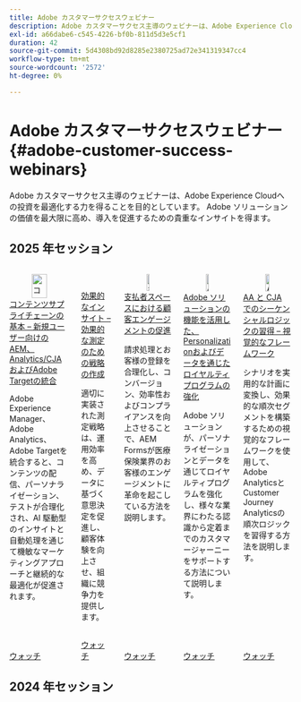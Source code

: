 ```yaml
---
title: Adobe カスタマーサクセスウェビナー
description: Adobe カスタマーサクセス主導のウェビナーは、Adobe Experience Cloudへの投資を最適化する力を得ることを目的としています。 Adobe ソリューションの価値を最大限に高め、導入を促進するための貴重なインサイトを得ます。
exl-id: a66dabe6-c545-4226-bf0b-811d5d3e5cf1
duration: 42
source-git-commit: 5d4308bd92d8285e2380725ad72e341319347cc4
workflow-type: tm+mt
source-wordcount: '2572'
ht-degree: 0%

---
```


# Adobe カスタマーサクセスウェビナー {#adobe-customer-success-webinars}

Adobe カスタマーサクセス主導のウェビナーは、Adobe Experience Cloudへの投資を最適化する力を得ることを目的としています。 Adobe ソリューションの価値を最大限に高め、導入を促進するための貴重なインサイトを得ます。



## 2025 年セッション

<!-- CARDS  

{cta = Watch}

* 2025/content-supply-chain-basics.md
* 2025/impactful-insights.md
* 2025/driving-customer-engagement.md
* 2025/enhance-loyalty-programs.md
* 2025/mastering-sequential-logic.md

-->
<!-- START CARDS HTML - DO NOT MODIFY BY HAND -->
<div class="columns">
    <div class="column is-half-tablet is-half-desktop is-one-third-widescreen" aria-label="Content Supply Chain Basics - Integrating AEM, Analytics/CJA, and Adobe Target for New Users">
        <div class="card" style="height: 100%; display: flex; flex-direction: column; height: 100%;">
            <div class="card-image">
                <figure class="image x-is-16by9">
                    <a href="2025/content-supply-chain-basics.md" title="コンテンツサプライチェーンの基本 – 新規ユーザー向けのAEM、Analytics/CJA およびAdobe Targetの統合" target="_blank" rel="referrer">
                        <img class="is-bordered-r-small" src="https://video.tv.adobe.com/v/3444459/?format=jpeg&nocache=1739917116953" alt="コンテンツサプライチェーンの基本 – 新規ユーザー向けのAEM、Analytics/CJA およびAdobe Targetの統合"
                             style="width: 100%; aspect-ratio: 16 / 9; object-fit: cover; overflow: hidden; display: block; margin: auto;">
                    </a>
                </figure>
            </div>
            <div class="card-content is-padded-small" style="display: flex; flex-direction: column; flex-grow: 1; justify-content: space-between;">
                <div class="top-card-content">
                    <p class="headline is-size-6 has-text-weight-bold">
                        <a href="2025/content-supply-chain-basics.md" target="_blank" rel="referrer" title="コンテンツサプライチェーンの基本 – 新規ユーザー向けのAEM、Analytics/CJA およびAdobe Targetの統合"> コンテンツサプライチェーンの基本 – 新規ユーザー向けのAEM、Analytics/CJA およびAdobe Targetの統合 </a>
                    </p>
                    <p class="is-size-6">Adobe Experience Manager、Adobe Analytics、Adobe Targetを統合すると、コンテンツの配信、パーソナライゼーション、テストが合理化され、AI 駆動型のインサイトと自動処理を通じて機敏なマーケティングアプローチと継続的な最適化が促進されます。</p>
                </div>
                <a href="2025/content-supply-chain-basics.md" target="_blank" rel="referrer" class="spectrum-Button spectrum-Button--outline spectrum-Button--primary spectrum-Button--sizeM" style="align-self: flex-start; margin-top: 1rem;">
                    <span class="spectrum-Button-label has-no-wrap has-text-weight-bold"> ウォッチ </span>
                </a>
            </div>
        </div>
    </div>
    <div class="column is-half-tablet is-half-desktop is-one-third-widescreen" aria-label="Impactful Insights - Crafting Strategies for Effective Measurement">
        <div class="card" style="height: 100%; display: flex; flex-direction: column; height: 100%;">
            <div class="card-image">
                <figure class="image x-is-16by9">
                    <a href="2025/impactful-insights.md" title="効果的なインサイト – 効果的な測定のための戦略の作成" target="_blank" rel="referrer">
                        <img class="is-bordered-r-small" src="https://video.tv.adobe.com/v/3444457/?format=jpeg&nocache=1739917116943" alt="効果的なインサイト – 効果的な測定のための戦略の作成"
                             style="width: 100%; aspect-ratio: 16 / 9; object-fit: cover; overflow: hidden; display: block; margin: auto;">
                    </a>
                </figure>
            </div>
            <div class="card-content is-padded-small" style="display: flex; flex-direction: column; flex-grow: 1; justify-content: space-between;">
                <div class="top-card-content">
                    <p class="headline is-size-6 has-text-weight-bold">
                        <a href="2025/impactful-insights.md" target="_blank" rel="referrer" title="効果的なインサイト – 効果的な測定のための戦略の作成"> 効果的なインサイト – 効果的な測定のための戦略の作成 </a>
                    </p>
                    <p class="is-size-6">適切に実装された測定戦略は、運用効率を高め、データに基づく意思決定を促進し、顧客体験を向上させ、組織に競争力を提供します。</p>
                </div>
                <a href="2025/impactful-insights.md" target="_blank" rel="referrer" class="spectrum-Button spectrum-Button--outline spectrum-Button--primary spectrum-Button--sizeM" style="align-self: flex-start; margin-top: 1rem;">
                    <span class="spectrum-Button-label has-no-wrap has-text-weight-bold"> ウォッチ </span>
                </a>
            </div>
        </div>
    </div>
    <div class="column is-half-tablet is-half-desktop is-one-third-widescreen" aria-label="Driving customer engagement in the Payers space">
        <div class="card" style="height: 100%; display: flex; flex-direction: column; height: 100%;">
            <div class="card-image">
                <figure class="image x-is-16by9">
                    <a href="2025/driving-customer-engagement.md" title="支払者スペースにおける顧客エンゲージメントの促進" target="_blank" rel="referrer">
                        <img class="is-bordered-r-small" src="https://video.tv.adobe.com/v/3444127/?format=jpeg&nocache=1739917116977" alt="支払者スペースにおける顧客エンゲージメントの促進"
                             style="width: 100%; aspect-ratio: 16 / 9; object-fit: cover; overflow: hidden; display: block; margin: auto;">
                    </a>
                </figure>
            </div>
            <div class="card-content is-padded-small" style="display: flex; flex-direction: column; flex-grow: 1; justify-content: space-between;">
                <div class="top-card-content">
                    <p class="headline is-size-6 has-text-weight-bold">
                        <a href="2025/driving-customer-engagement.md" target="_blank" rel="referrer" title="支払者スペースにおける顧客エンゲージメントの促進"> 支払者スペースにおける顧客エンゲージメントの促進 </a>
                    </p>
                    <p class="is-size-6">請求処理とお客様の登録を合理化し、コンバージョン、効率性およびコンプライアンスを向上させることで、AEM Formsが医療保険業界のお客様のエンゲージメントに革命を起こしている方法を説明します。</p>
                </div>
                <a href="2025/driving-customer-engagement.md" target="_blank" rel="referrer" class="spectrum-Button spectrum-Button--outline spectrum-Button--primary spectrum-Button--sizeM" style="align-self: flex-start; margin-top: 1rem;">
                    <span class="spectrum-Button-label has-no-wrap has-text-weight-bold"> ウォッチ </span>
                </a>
            </div>
        </div>
    </div>
    <div class="column is-half-tablet is-half-desktop is-one-third-widescreen" aria-label="Enhancing Loyalty Programs Through Personalization and Data with the Power of Adobe Solutions">
        <div class="card" style="height: 100%; display: flex; flex-direction: column; height: 100%;">
            <div class="card-image">
                <figure class="image x-is-16by9">
                    <a href="2025/enhance-loyalty-programs.md" title="Adobe ソリューションの機能を活用したPersonalizationおよびデータによるロイヤルティプログラムの強化" target="_blank" rel="referrer">
                        <img class="is-bordered-r-small" src="https://video.tv.adobe.com/v/3443130/?format=jpeg&nocache=1739917116969" alt="Adobe ソリューションの機能を活用したPersonalizationおよびデータによるロイヤルティプログラムの強化"
                             style="width: 100%; aspect-ratio: 16 / 9; object-fit: cover; overflow: hidden; display: block; margin: auto;">
                    </a>
                </figure>
            </div>
            <div class="card-content is-padded-small" style="display: flex; flex-direction: column; flex-grow: 1; justify-content: space-between;">
                <div class="top-card-content">
                    <p class="headline is-size-6 has-text-weight-bold">
                        <a href="2025/enhance-loyalty-programs.md" target="_blank" rel="referrer" title="Adobe ソリューションの機能を活用したPersonalizationおよびデータによるロイヤルティプログラムの強化">Adobe ソリューションの機能を活用した、Personalizationおよびデータを通じたロイヤルティプログラムの強化 </a>
                    </p>
                    <p class="is-size-6">Adobe ソリューションが、パーソナライゼーションとデータを通じてロイヤルティプログラムを強化し、様々な業界にわたる認識から定着までのカスタマージャーニーをサポートする方法について説明します。</p>
                </div>
                <a href="2025/enhance-loyalty-programs.md" target="_blank" rel="referrer" class="spectrum-Button spectrum-Button--outline spectrum-Button--primary spectrum-Button--sizeM" style="align-self: flex-start; margin-top: 1rem;">
                    <span class="spectrum-Button-label has-no-wrap has-text-weight-bold"> ウォッチ </span>
                </a>
            </div>
        </div>
    </div>
    <div class="column is-half-tablet is-half-desktop is-one-third-widescreen" aria-label="Mastering Sequential Logic in AA and CJA - A Visual Framework">
        <div class="card" style="height: 100%; display: flex; flex-direction: column; height: 100%;">
            <div class="card-image">
                <figure class="image x-is-16by9">
                    <a href="2025/mastering-sequential-logic.md" title="AA と CJA での順次ロジックの習得 – ビジュアルフレームワーク" target="_blank" rel="referrer">
                        <img class="is-bordered-r-small" src="https://video.tv.adobe.com/v/3443129/?format=jpeg&nocache=1739917116961" alt="AA と CJA での順次ロジックの習得 – ビジュアルフレームワーク"
                             style="width: 100%; aspect-ratio: 16 / 9; object-fit: cover; overflow: hidden; display: block; margin: auto;">
                    </a>
                </figure>
            </div>
            <div class="card-content is-padded-small" style="display: flex; flex-direction: column; flex-grow: 1; justify-content: space-between;">
                <div class="top-card-content">
                    <p class="headline is-size-6 has-text-weight-bold">
                        <a href="2025/mastering-sequential-logic.md" target="_blank" rel="referrer" title="AA と CJA での順次ロジックの習得 – ビジュアルフレームワーク">AA と CJA でのシーケンシャルロジックの習得 – 視覚的なフレームワーク </a>
                    </p>
                    <p class="is-size-6">シナリオを実用的な計画に変換し、効果的な順次セグメントを構築するための視覚的なフレームワークを使用して、Adobe AnalyticsとCustomer Journey Analyticsの順次ロジックを習得する方法を説明します。</p>
                </div>
                <a href="2025/mastering-sequential-logic.md" target="_blank" rel="referrer" class="spectrum-Button spectrum-Button--outline spectrum-Button--primary spectrum-Button--sizeM" style="align-self: flex-start; margin-top: 1rem;">
                    <span class="spectrum-Button-label has-no-wrap has-text-weight-bold"> ウォッチ </span>
                </a>
            </div>
        </div>
    </div>
</div>
<!-- END CARDS HTML - DO NOT MODIFY BY HAND -->

## 2024 年セッション

<!-- CARDS  

{cta = Watch}

* 2024/adobe-admin-console.md
* 2024/aem-authoring-concepts.md
* 2024/aem-sites-efficiencies.md
* 2024/aep-apps-services-integrations.md
* 2024/aep-marketo-integration.md
* 2024/aep-use-case-planning.md
* 2024/ai-copywriting.md
* 2024/ai-customer-experience.md
* 2024/ai-personalization.md
* 2024/ajo-essentials.md
* 2024/basic-to-intermediate-analysis-capabilities.md
* 2024/data-stream-prioritization.md
* 2024/edge-delivery-services.md
* 2024/edge-network-mobile-personalization.md
* 2024/effective-change-management.md
* 2024/empowering-lean-teams.md
* 2024/expedia-aa-to-cja.md
* 2024/getting-started-ajo-analysis.md
* 2024/getting-started-rtcdp.md
* 2024/hyperpersonalization.md
* 2024/journey-optimizer-mobile-capabilities.md
* 2024/lean-teams-cja.md
* 2024/mastering-cookies-data-privacy.md
* 2024/organizational-readiness-content-supply-chain.md
* 2024/rtcdp-migration-readiness.md
* 2024/sequential-logic.md
* 2024/strategic-leadership.md
* 2024/streamline-authentication.md
* 2024/target-personalization.md
* 2024/turning-data-into-action.md
* 2024/use-case-mapping.md
* 2024/web-sdk-migration.md
* 2024/workfront-admin-guardianship.md
* 2024/workfront-lean-teams.md
* 2024/workfront-mastery.md

-->
<!-- START CARDS HTML - DO NOT MODIFY BY HAND -->
<div class="columns">
    <div class="column is-half-tablet is-half-desktop is-one-third-widescreen" aria-label="Mastering the Adobe Admin Console">
        <div class="card" style="height: 100%; display: flex; flex-direction: column; height: 100%;">
            <div class="card-image">
                <figure class="image x-is-16by9">
                    <a href="2024/adobe-admin-console.md" title="Adobe Admin Consoleの習得" target="_blank" rel="referrer">
                        <img class="is-bordered-r-small" src="https://video.tv.adobe.com/v/3440937/?format=jpeg&nocache=1739917117774" alt="Adobe Admin Consoleの習得"
                             style="width: 100%; aspect-ratio: 16 / 9; object-fit: cover; overflow: hidden; display: block; margin: auto;">
                    </a>
                </figure>
            </div>
            <div class="card-content is-padded-small" style="display: flex; flex-direction: column; flex-grow: 1; justify-content: space-between;">
                <div class="top-card-content">
                    <p class="headline is-size-6 has-text-weight-bold">
                        <a href="2024/adobe-admin-console.md" target="_blank" rel="referrer" title="Adobe Admin Consoleの習得">Adobe Admin Consoleの習得 </a>
                    </p>
                    <p class="is-size-6">Adobe Admin Consoleは、Adobe エンタープライズソリューションを管理するための一元的なプラットフォームであり、ユーザーおよび製品の管理、セキュリティとコンプライアンスに関する機能、サポートリソース、拡張性の高いベストプラクティスを提供します。</p>
                </div>
                <a href="2024/adobe-admin-console.md" target="_blank" rel="referrer" class="spectrum-Button spectrum-Button--outline spectrum-Button--primary spectrum-Button--sizeM" style="align-self: flex-start; margin-top: 1rem;">
                    <span class="spectrum-Button-label has-no-wrap has-text-weight-bold"> ウォッチ </span>
                </a>
            </div>
        </div>
    </div>
    <div class="column is-half-tablet is-half-desktop is-one-third-widescreen" aria-label="AEM Basics Introduction to AEM Authoring key concepts and capabilities">
        <div class="card" style="height: 100%; display: flex; flex-direction: column; height: 100%;">
            <div class="card-image">
                <figure class="image x-is-16by9">
                    <a href="2024/aem-authoring-concepts.md" title="AEMの基本知識AEMの概要主要な概念と機能をオーサリングする方法" target="_blank" rel="referrer">
                        <img class="is-bordered-r-small" src="https://video.tv.adobe.com/v/3435747/?format=jpeg&nocache=1739917117766" alt="AEMの基本知識AEMの概要主要な概念と機能をオーサリングする方法"
                             style="width: 100%; aspect-ratio: 16 / 9; object-fit: cover; overflow: hidden; display: block; margin: auto;">
                    </a>
                </figure>
            </div>
            <div class="card-content is-padded-small" style="display: flex; flex-direction: column; flex-grow: 1; justify-content: space-between;">
                <div class="top-card-content">
                    <p class="headline is-size-6 has-text-weight-bold">
                        <a href="2024/aem-authoring-concepts.md" target="_blank" rel="referrer" title="AEMの基本知識AEMの概要主要な概念と機能をオーサリングする方法">AEMの基本AEMの概要オーサリングの主な概念と機能 </a>
                    </p>
                    <p class="is-size-6">AEM オーサリングの基本セッションでは、主要な概念、デュアル環境モデル、コンテンツ制作の課題、オーサリングツール、共同作業および翻訳機能、エッジ配信サービスについて説明しました。</p>
                </div>
                <a href="2024/aem-authoring-concepts.md" target="_blank" rel="referrer" class="spectrum-Button spectrum-Button--outline spectrum-Button--primary spectrum-Button--sizeM" style="align-self: flex-start; margin-top: 1rem;">
                    <span class="spectrum-Button-label has-no-wrap has-text-weight-bold"> ウォッチ </span>
                </a>
            </div>
        </div>
    </div>
    <div class="column is-half-tablet is-half-desktop is-one-third-widescreen" aria-label="AEM Sites Efficiencies - Performance optimization, Configuration, and Troubleshooting">
        <div class="card" style="height: 100%; display: flex; flex-direction: column; height: 100%;">
            <div class="card-image">
                <figure class="image x-is-16by9">
                    <a href="2024/aem-sites-efficiencies.md" title="AEM Sitesの効率性 – パフォーマンスの最適化、設定、トラブルシューティング" target="_blank" rel="referrer">
                        <img class="is-bordered-r-small" src="https://video.tv.adobe.com/v/3435114/?format=jpeg&nocache=1739917117821" alt="AEM Sitesの効率性 – パフォーマンスの最適化、設定、トラブルシューティング"
                             style="width: 100%; aspect-ratio: 16 / 9; object-fit: cover; overflow: hidden; display: block; margin: auto;">
                    </a>
                </figure>
            </div>
            <div class="card-content is-padded-small" style="display: flex; flex-direction: column; flex-grow: 1; justify-content: space-between;">
                <div class="top-card-content">
                    <p class="headline is-size-6 has-text-weight-bold">
                        <a href="2024/aem-sites-efficiencies.md" target="_blank" rel="referrer" title="AEM Sitesの効率性 – パフォーマンスの最適化、設定、トラブルシューティング">AEM Sitesの効率性 – パフォーマンスの最適化、設定、トラブルシューティング </a>
                    </p>
                    <p class="is-size-6">AMP サイトの効率性に関するウェビナーでは、パフォーマンスの最適化、Dispatcher の設定、権限管理のベストプラクティス、パフォーマンス上の問題に対処するための戦略について説明しました。</p>
                </div>
                <a href="2024/aem-sites-efficiencies.md" target="_blank" rel="referrer" class="spectrum-Button spectrum-Button--outline spectrum-Button--primary spectrum-Button--sizeM" style="align-self: flex-start; margin-top: 1rem;">
                    <span class="spectrum-Button-label has-no-wrap has-text-weight-bold"> ウォッチ </span>
                </a>
            </div>
        </div>
    </div>
    <div class="column is-half-tablet is-half-desktop is-one-third-widescreen" aria-label="Learn about AEP App Services Integrations for Customer Use Cases">
        <div class="card" style="height: 100%; display: flex; flex-direction: column; height: 100%;">
            <div class="card-image">
                <figure class="image x-is-16by9">
                    <a href="2024/aep-apps-services-integrations.md" title="お客様のユースケース向けの AEP アプリサービス統合について説明します" target="_blank" rel="referrer">
                        <img class="is-bordered-r-small" src="https://video.tv.adobe.com/v/3432053/?format=jpeg&nocache=1739917117855" alt="お客様のユースケース向けの AEP アプリサービス統合について説明します"
                             style="width: 100%; aspect-ratio: 16 / 9; object-fit: cover; overflow: hidden; display: block; margin: auto;">
                    </a>
                </figure>
            </div>
            <div class="card-content is-padded-small" style="display: flex; flex-direction: column; flex-grow: 1; justify-content: space-between;">
                <div class="top-card-content">
                    <p class="headline is-size-6 has-text-weight-bold">
                        <a href="2024/aep-apps-services-integrations.md" target="_blank" rel="referrer" title="お客様のユースケース向けの AEP アプリサービス統合について説明します"> 顧客のユースケースでの AEP アプリサービス統合について説明します </a>
                    </p>
                    <p class="is-size-6">このセッションでは、AEP ブループリントの概要、AJO、Marketoおよび Target に関する 4 つの統合ユースケース、AEP とAJO API トリガーキャンペーンのアーキテクチャについて説明します。</p>
                </div>
                <a href="2024/aep-apps-services-integrations.md" target="_blank" rel="referrer" class="spectrum-Button spectrum-Button--outline spectrum-Button--primary spectrum-Button--sizeM" style="align-self: flex-start; margin-top: 1rem;">
                    <span class="spectrum-Button-label has-no-wrap has-text-weight-bold"> ウォッチ </span>
                </a>
            </div>
        </div>
    </div>
    <div class="column is-half-tablet is-half-desktop is-one-third-widescreen" aria-label="Fundamentals of Real-Time Customer Data Platform and Marketo Integration">
        <div class="card" style="height: 100%; display: flex; flex-direction: column; height: 100%;">
            <div class="card-image">
                <figure class="image x-is-16by9">
                    <a href="2024/aep-marketo-integration.md" title="Real-Time Customer Data PlatformとMarketoの統合の基本" target="_blank" rel="referrer">
                        <img class="is-bordered-r-small" src="https://video.tv.adobe.com/v/3433222/?format=jpeg&nocache=1739917117795" alt="Real-Time Customer Data PlatformとMarketoの統合の基本"
                             style="width: 100%; aspect-ratio: 16 / 9; object-fit: cover; overflow: hidden; display: block; margin: auto;">
                    </a>
                </figure>
            </div>
            <div class="card-content is-padded-small" style="display: flex; flex-direction: column; flex-grow: 1; justify-content: space-between;">
                <div class="top-card-content">
                    <p class="headline is-size-6 has-text-weight-bold">
                        <a href="2024/aep-marketo-integration.md" target="_blank" rel="referrer" title="Real-Time Customer Data PlatformとMarketoの統合の基本">Real-Time Customer Data PlatformとMarketoの統合の基本 </a>
                    </p>
                    <p class="is-size-6">Real-Time Customer Data PlatformとMarketoの統合の基本では、Adobe AEP/RTCDP とMarketoが連携して、コミュニケーションを強化し、プロセスを合理化し、パーソナライズされたカスタマーエクスペリエンスを提供する方法について説明します。</p>
                </div>
                <a href="2024/aep-marketo-integration.md" target="_blank" rel="referrer" class="spectrum-Button spectrum-Button--outline spectrum-Button--primary spectrum-Button--sizeM" style="align-self: flex-start; margin-top: 1rem;">
                    <span class="spectrum-Button-label has-no-wrap has-text-weight-bold"> ウォッチ </span>
                </a>
            </div>
        </div>
    </div>
    <div class="column is-half-tablet is-half-desktop is-one-third-widescreen" aria-label="From Vision to Value - AEP Use Case Planning">
        <div class="card" style="height: 100%; display: flex; flex-direction: column; height: 100%;">
            <div class="card-image">
                <figure class="image x-is-16by9">
                    <a href="2024/aep-use-case-planning.md" title="ビジョンから価値まで – AEP のユースケース計画" target="_blank" rel="referrer">
                        <img class="is-bordered-r-small" src="https://video.tv.adobe.com/v/3433025/?format=jpeg&nocache=1739917117863" alt="ビジョンから価値まで – AEP のユースケース計画"
                             style="width: 100%; aspect-ratio: 16 / 9; object-fit: cover; overflow: hidden; display: block; margin: auto;">
                    </a>
                </figure>
            </div>
            <div class="card-content is-padded-small" style="display: flex; flex-direction: column; flex-grow: 1; justify-content: space-between;">
                <div class="top-card-content">
                    <p class="headline is-size-6 has-text-weight-bold">
                        <a href="2024/aep-use-case-planning.md" target="_blank" rel="referrer" title="ビジョンから価値まで – AEP のユースケース計画"> ビジョンから価値まで – AEP のユースケース計画 </a>
                    </p>
                    <p class="is-size-6">AEP ユースケース計画セッションでは、値マッピング、戦略の関連付け、KPI を使用したビジネス価値の最大化について説明します。 目標とビジネス成果を一致させ、効果的なカスタマーエクスペリエンスのためにAdobe ソリューションを活用するのに役立ちます。</p>
                </div>
                <a href="2024/aep-use-case-planning.md" target="_blank" rel="referrer" class="spectrum-Button spectrum-Button--outline spectrum-Button--primary spectrum-Button--sizeM" style="align-self: flex-start; margin-top: 1rem;">
                    <span class="spectrum-Button-label has-no-wrap has-text-weight-bold"> ウォッチ </span>
                </a>
            </div>
        </div>
    </div>
    <div class="column is-half-tablet is-half-desktop is-one-third-widescreen" aria-label="Content Acceleration with AI-Empowered Copywriting">
        <div class="card" style="height: 100%; display: flex; flex-direction: column; height: 100%;">
            <div class="card-image">
                <figure class="image x-is-16by9">
                    <a href="2024/ai-copywriting.md" title="AI を活用したコピーライティングによるコンテンツアクセラレーション" target="_blank" rel="referrer">
                        <img class="is-bordered-r-small" src="https://video.tv.adobe.com/v/3433223/?format=jpeg&nocache=1739917117788" alt="AI を活用したコピーライティングによるコンテンツアクセラレーション"
                             style="width: 100%; aspect-ratio: 16 / 9; object-fit: cover; overflow: hidden; display: block; margin: auto;">
                    </a>
                </figure>
            </div>
            <div class="card-content is-padded-small" style="display: flex; flex-direction: column; flex-grow: 1; justify-content: space-between;">
                <div class="top-card-content">
                    <p class="headline is-size-6 has-text-weight-bold">
                        <a href="2024/ai-copywriting.md" target="_blank" rel="referrer" title="AI を活用したコピーライティングによるコンテンツアクセラレーション">AI を活用したコピーライティングによるコンテンツアクセラレーション </a>
                    </p>
                    <p class="is-size-6">このウェビナーでは、Adobeで AI を活用したコピーライティングおよびテストアプローチを採用することで、信頼性、ブランド一貫性、パフォーマンスを維持するという課題に対処しながら、コンテンツのパーソナライゼーションを大規模に強化する方法を説明します。</p>
                </div>
                <a href="2024/ai-copywriting.md" target="_blank" rel="referrer" class="spectrum-Button spectrum-Button--outline spectrum-Button--primary spectrum-Button--sizeM" style="align-self: flex-start; margin-top: 1rem;">
                    <span class="spectrum-Button-label has-no-wrap has-text-weight-bold"> ウォッチ </span>
                </a>
            </div>
        </div>
    </div>
    <div class="column is-half-tablet is-half-desktop is-one-third-widescreen" aria-label="RTCDP Insights - Harnessing AI for Customer Experience">
        <div class="card" style="height: 100%; display: flex; flex-direction: column; height: 100%;">
            <div class="card-image">
                <figure class="image x-is-16by9">
                    <a href="2024/ai-customer-experience.md" title="RTCDP Insights – 顧客体験のための AI の利用" target="_blank" rel="referrer">
                        <img class="is-bordered-r-small" src="https://video.tv.adobe.com/v/3434919/?format=jpeg&nocache=1739917117781" alt="RTCDP Insights – 顧客体験のための AI の利用"
                             style="width: 100%; aspect-ratio: 16 / 9; object-fit: cover; overflow: hidden; display: block; margin: auto;">
                    </a>
                </figure>
            </div>
            <div class="card-content is-padded-small" style="display: flex; flex-direction: column; flex-grow: 1; justify-content: space-between;">
                <div class="top-card-content">
                    <p class="headline is-size-6 has-text-weight-bold">
                        <a href="2024/ai-customer-experience.md" target="_blank" rel="referrer" title="RTCDP Insights – 顧客体験のための AI の利用">RTCDP インサイト – カスタマーエクスペリエンスのための AI の活用 </a>
                    </p>
                    <p class="is-size-6">RTCDP インサイトウェビナーでは、Adobe Real-Time Customer Data Platformが AI を使用して、市場分析を強化し、予測モデルを構築し、カスタマーエクスペリエンスを最適化する方法を示しました。</p>
                </div>
                <a href="2024/ai-customer-experience.md" target="_blank" rel="referrer" class="spectrum-Button spectrum-Button--outline spectrum-Button--primary spectrum-Button--sizeM" style="align-self: flex-start; margin-top: 1rem;">
                    <span class="spectrum-Button-label has-no-wrap has-text-weight-bold"> ウォッチ </span>
                </a>
            </div>
        </div>
    </div>
    <div class="column is-half-tablet is-half-desktop is-one-third-widescreen" aria-label="Maximizing User Experiences with Adobe Target's AI-Driven Personalization">
        <div class="card" style="height: 100%; display: flex; flex-direction: column; height: 100%;">
            <div class="card-image">
                <figure class="image x-is-16by9">
                    <a href="2024/ai-personalization.md" title="Adobe Targetの AI 駆動型Personalizationでユーザーエクスペリエンスを最大化" target="_blank" rel="referrer">
                        <img class="is-bordered-r-small" src="https://video.tv.adobe.com/v/3440934/?format=jpeg&nocache=1739917117803" alt="Adobe Targetの AI 駆動型Personalizationでユーザーエクスペリエンスを最大化"
                             style="width: 100%; aspect-ratio: 16 / 9; object-fit: cover; overflow: hidden; display: block; margin: auto;">
                    </a>
                </figure>
            </div>
            <div class="card-content is-padded-small" style="display: flex; flex-direction: column; flex-grow: 1; justify-content: space-between;">
                <div class="top-card-content">
                    <p class="headline is-size-6 has-text-weight-bold">
                        <a href="2024/ai-personalization.md" target="_blank" rel="referrer" title="Adobe Targetの AI 駆動型Personalizationでユーザーエクスペリエンスを最大化">Adobe Targetの AI 駆動型Personalizationによるユーザーエクスペリエンスの最大化 </a>
                    </p>
                    <p class="is-size-6">Adobe Targetの AI 駆動型パーソナライゼーションに関する John Magnusson のセッションでは、Engage、Expand、Embed フレームワークに重点を置いて、主な機能と例を紹介しました。</p>
                </div>
                <a href="2024/ai-personalization.md" target="_blank" rel="referrer" class="spectrum-Button spectrum-Button--outline spectrum-Button--primary spectrum-Button--sizeM" style="align-self: flex-start; margin-top: 1rem;">
                    <span class="spectrum-Button-label has-no-wrap has-text-weight-bold"> ウォッチ </span>
                </a>
            </div>
        </div>
    </div>
    <div class="column is-half-tablet is-half-desktop is-one-third-widescreen" aria-label="Adobe Journey Optimizer Essentials - Creating Campaigns, Customer Journeys, and Landing Pages">
        <div class="card" style="height: 100%; display: flex; flex-direction: column; height: 100%;">
            <div class="card-image">
                <figure class="image x-is-16by9">
                    <a href="2024/ajo-essentials.md" title="Adobe Journey Optimizer Essentials - キャンペーン、カスタマージャーニー、ランディングページの作成" target="_blank" rel="referrer">
                        <img class="is-bordered-r-small" src="https://video.tv.adobe.com/v/3433000/?format=jpeg&nocache=1739917117813" alt="Adobe Journey Optimizer Essentials - キャンペーン、カスタマージャーニー、ランディングページの作成"
                             style="width: 100%; aspect-ratio: 16 / 9; object-fit: cover; overflow: hidden; display: block; margin: auto;">
                    </a>
                </figure>
            </div>
            <div class="card-content is-padded-small" style="display: flex; flex-direction: column; flex-grow: 1; justify-content: space-between;">
                <div class="top-card-content">
                    <p class="headline is-size-6 has-text-weight-bold">
                        <a href="2024/ajo-essentials.md" target="_blank" rel="referrer" title="Adobe Journey Optimizer Essentials - キャンペーン、カスタマージャーニー、ランディングページの作成">Adobe Journey Optimizer Essentials - キャンペーン、カスタマージャーニー、ランディングページの作成 </a>
                    </p>
                    <p class="is-size-6">Adobe Journey Optimizer Essentials セッションでは、キャンペーンの構築、カスタマージャーニーのマッピングおよびランディングページの作成を扱い、様々なチャネルをまたいでパーソナライズされたカスタマーエクスペリエンスを強調しました。</p>
                </div>
                <a href="2024/ajo-essentials.md" target="_blank" rel="referrer" class="spectrum-Button spectrum-Button--outline spectrum-Button--primary spectrum-Button--sizeM" style="align-self: flex-start; margin-top: 1rem;">
                    <span class="spectrum-Button-label has-no-wrap has-text-weight-bold"> ウォッチ </span>
                </a>
            </div>
        </div>
    </div>
    <div class="column is-half-tablet is-half-desktop is-one-third-widescreen" aria-label="Adobe Analytics & CJA Quick Start for Basic to Intermediate Analysis Capabilities">
        <div class="card" style="height: 100%; display: flex; flex-direction: column; height: 100%;">
            <div class="card-image">
                <figure class="image x-is-16by9">
                    <a href="2024/basic-to-intermediate-analysis-capabilities.md" title="Adobe Analyticsと CJA のクイックスタート：基本的な分析から中間分析までの機能" target="_blank" rel="referrer">
                        <img class="is-bordered-r-small" src="https://video.tv.adobe.com/v/3440933/?format=jpeg&nocache=1739917117830" alt="Adobe Analyticsと CJA のクイックスタート：基本的な分析から中間分析までの機能"
                             style="width: 100%; aspect-ratio: 16 / 9; object-fit: cover; overflow: hidden; display: block; margin: auto;">
                    </a>
                </figure>
            </div>
            <div class="card-content is-padded-small" style="display: flex; flex-direction: column; flex-grow: 1; justify-content: space-between;">
                <div class="top-card-content">
                    <p class="headline is-size-6 has-text-weight-bold">
                        <a href="2024/basic-to-intermediate-analysis-capabilities.md" target="_blank" rel="referrer" title="Adobe Analyticsと CJA のクイックスタート：基本的な分析から中間分析までの機能">Adobe Analyticsおよび CJA のクイックスタート：基本的な分析から中間的な分析まで </a>
                    </p>
                    <p class="is-size-6">このセッションでは、分析機能の設定、Adobe AnalyticsとCustomer Journey Analyticsの比較、マーケティングレポートの主な機能について説明しました。</p>
                </div>
                <a href="2024/basic-to-intermediate-analysis-capabilities.md" target="_blank" rel="referrer" class="spectrum-Button spectrum-Button--outline spectrum-Button--primary spectrum-Button--sizeM" style="align-self: flex-start; margin-top: 1rem;">
                    <span class="spectrum-Button-label has-no-wrap has-text-weight-bold"> ウォッチ </span>
                </a>
            </div>
        </div>
    </div>
    <div class="column is-half-tablet is-half-desktop is-one-third-widescreen" aria-label="Data Stream Prioritization">
        <div class="card" style="height: 100%; display: flex; flex-direction: column; height: 100%;">
            <div class="card-image">
                <figure class="image x-is-16by9">
                    <a href="2024/data-stream-prioritization.md" title="データストリームの優先順位付け" target="_blank" rel="referrer">
                        <img class="is-bordered-r-small" src="https://video.tv.adobe.com/v/3427302/?format=jpeg&nocache=1739917117871" alt="データストリームの優先順位付け"
                             style="width: 100%; aspect-ratio: 16 / 9; object-fit: cover; overflow: hidden; display: block; margin: auto;">
                    </a>
                </figure>
            </div>
            <div class="card-content is-padded-small" style="display: flex; flex-direction: column; flex-grow: 1; justify-content: space-between;">
                <div class="top-card-content">
                    <p class="headline is-size-6 has-text-weight-bold">
                        <a href="2024/data-stream-prioritization.md" target="_blank" rel="referrer" title="データストリームの優先順位付け"> データストリームの優先順位の設定 </a>
                    </p>
                    <p class="is-size-6">キャンペーンオーケストレーションのデータストリーム優先順位付けを管理して、データ駆動型Personalizationを実行する組織の機能を強化する方法を説明します。</p>
                </div>
                <a href="2024/data-stream-prioritization.md" target="_blank" rel="referrer" class="spectrum-Button spectrum-Button--outline spectrum-Button--primary spectrum-Button--sizeM" style="align-self: flex-start; margin-top: 1rem;">
                    <span class="spectrum-Button-label has-no-wrap has-text-weight-bold"> ウォッチ </span>
                </a>
            </div>
        </div>
    </div>
    <div class="column is-half-tablet is-half-desktop is-one-third-widescreen" aria-label="Optimizing Content Delivery - Unlocking the Power of Edge Services">
        <div class="card" style="height: 100%; display: flex; flex-direction: column; height: 100%;">
            <div class="card-image">
                <figure class="image x-is-16by9">
                    <a href="2024/edge-delivery-services.md" title="コンテンツ配信の最適化 – Edge サービスのパワーを解き放つ" target="_blank" rel="referrer">
                        <img class="is-bordered-r-small" src="https://video.tv.adobe.com/v/3440938/?format=jpeg&nocache=1739917117838" alt="コンテンツ配信の最適化 – Edge サービスのパワーを解き放つ"
                             style="width: 100%; aspect-ratio: 16 / 9; object-fit: cover; overflow: hidden; display: block; margin: auto;">
                    </a>
                </figure>
            </div>
            <div class="card-content is-padded-small" style="display: flex; flex-direction: column; flex-grow: 1; justify-content: space-between;">
                <div class="top-card-content">
                    <p class="headline is-size-6 has-text-weight-bold">
                        <a href="2024/edge-delivery-services.md" target="_blank" rel="referrer" title="コンテンツ配信の最適化 – Edge サービスのパワーを解き放つ"> コンテンツ配信の最適化 – Edge サービスのパワーを解き放つ </a>
                    </p>
                    <p class="is-size-6">Edge Delivery Services（EDS）に関するセッションでは、アーキテクチャ、ドキュメントベースおよびAEMベースのオーサリングとの統合、クイックサイト作成、カスタマイズオプション、高いパフォーマンスを維持するためのベストプラクティスについて説明しました。</p>
                </div>
                <a href="2024/edge-delivery-services.md" target="_blank" rel="referrer" class="spectrum-Button spectrum-Button--outline spectrum-Button--primary spectrum-Button--sizeM" style="align-self: flex-start; margin-top: 1rem;">
                    <span class="spectrum-Button-label has-no-wrap has-text-weight-bold"> ウォッチ </span>
                </a>
            </div>
        </div>
    </div>
    <div class="column is-half-tablet is-half-desktop is-one-third-widescreen" aria-label="Insights into Edge Network & Mobile Personalization with Adobe Solutions">
        <div class="card" style="height: 100%; display: flex; flex-direction: column; height: 100%;">
            <div class="card-image">
                <figure class="image x-is-16by9">
                    <a href="2024/edge-network-mobile-personalization.md" title="Adobe ソリューションを使用したEdge NetworkおよびモバイルPersonalizationに関するインサイト" target="_blank" rel="referrer">
                        <img class="is-bordered-r-small" src="https://video.tv.adobe.com/v/3433328/?format=jpeg&nocache=1739917117879" alt="Adobe ソリューションを使用したEdge NetworkおよびモバイルPersonalizationに関するインサイト"
                             style="width: 100%; aspect-ratio: 16 / 9; object-fit: cover; overflow: hidden; display: block; margin: auto;">
                    </a>
                </figure>
            </div>
            <div class="card-content is-padded-small" style="display: flex; flex-direction: column; flex-grow: 1; justify-content: space-between;">
                <div class="top-card-content">
                    <p class="headline is-size-6 has-text-weight-bold">
                        <a href="2024/edge-network-mobile-personalization.md" target="_blank" rel="referrer" title="Adobe ソリューションを使用したEdge NetworkおよびモバイルPersonalizationに関するインサイト">Adobe ソリューションによるEdge NetworkおよびモバイルPersonalizationに関するインサイト </a>
                    </p>
                    <p class="is-size-6">Adobe ソリューションを使用して、モバイル戦略を強化し、ユーザーエンゲージメントを向上し、パーソナライズされたエクスペリエンスを効果的に提供する方法を説明します。</p>
                </div>
                <a href="2024/edge-network-mobile-personalization.md" target="_blank" rel="referrer" class="spectrum-Button spectrum-Button--outline spectrum-Button--primary spectrum-Button--sizeM" style="align-self: flex-start; margin-top: 1rem;">
                    <span class="spectrum-Button-label has-no-wrap has-text-weight-bold"> ウォッチ </span>
                </a>
            </div>
        </div>
    </div>
    <div class="column is-half-tablet is-half-desktop is-one-third-widescreen" aria-label="Navigating Change - A Senior Leadership Webinar on Effective Change Management">
        <div class="card" style="height: 100%; display: flex; flex-direction: column; height: 100%;">
            <div class="card-image">
                <figure class="image x-is-16by9">
                    <a href="2024/effective-change-management.md" title="変更内を移動 – 効果的な変更管理に関するシニアリーダーシップウェビナー" target="_blank" rel="referrer">
                        <img class="is-bordered-r-small" src="https://video.tv.adobe.com/v/3429286/?format=jpeg&nocache=1739917117846" alt="変更内を移動 – 効果的な変更管理に関するシニアリーダーシップウェビナー"
                             style="width: 100%; aspect-ratio: 16 / 9; object-fit: cover; overflow: hidden; display: block; margin: auto;">
                    </a>
                </figure>
            </div>
            <div class="card-content is-padded-small" style="display: flex; flex-direction: column; flex-grow: 1; justify-content: space-between;">
                <div class="top-card-content">
                    <p class="headline is-size-6 has-text-weight-bold">
                        <a href="2024/effective-change-management.md" target="_blank" rel="referrer" title="変更内を移動 – 効果的な変更管理に関するシニアリーダーシップウェビナー"> 変更管理の操作 – 効果的な変更管理に関するシニアリーダーシップウェビナー </a>
                    </p>
                    <p class="is-size-6">変更管理のニュアンスを掘り下げ、戦略的なインサイトを提供することで、変革のジャーニーを通じて組織を運営する際の支援を行います。</p>
                </div>
                <a href="2024/effective-change-management.md" target="_blank" rel="referrer" class="spectrum-Button spectrum-Button--outline spectrum-Button--primary spectrum-Button--sizeM" style="align-self: flex-start; margin-top: 1rem;">
                    <span class="spectrum-Button-label has-no-wrap has-text-weight-bold"> ウォッチ </span>
                </a>
            </div>
        </div>
    </div>
    <div class="column is-half-tablet is-half-desktop is-one-third-widescreen" aria-label="Empowering Lean Teams">
        <div class="card" style="height: 100%; display: flex; flex-direction: column; height: 100%;">
            <div class="card-image">
                <figure class="image x-is-16by9">
                    <a href="2024/empowering-lean-teams.md" title="リーンチームの権限付与" target="_blank" rel="referrer">
                        <img class="is-bordered-r-small" src="https://video.tv.adobe.com/v/3427800/?format=jpeg&nocache=1739917117888" alt="リーンチームの権限付与"
                             style="width: 100%; aspect-ratio: 16 / 9; object-fit: cover; overflow: hidden; display: block; margin: auto;">
                    </a>
                </figure>
            </div>
            <div class="card-content is-padded-small" style="display: flex; flex-direction: column; flex-grow: 1; justify-content: space-between;">
                <div class="top-card-content">
                    <p class="headline is-size-6 has-text-weight-bold">
                        <a href="2024/empowering-lean-teams.md" target="_blank" rel="referrer" title="リーンチームの権限付与"> リーンチームの権限付与 </a>
                    </p>
                    <p class="is-size-6">製品統合を利用して、デジタルワークフロー管理を効率化、チームのコラボレーションを強化、効果的なチームを確保、ビジネスプロセスを拡張する方法を説明します。</p>
                </div>
                <a href="2024/empowering-lean-teams.md" target="_blank" rel="referrer" class="spectrum-Button spectrum-Button--outline spectrum-Button--primary spectrum-Button--sizeM" style="align-self: flex-start; margin-top: 1rem;">
                    <span class="spectrum-Button-label has-no-wrap has-text-weight-bold"> ウォッチ </span>
                </a>
            </div>
        </div>
    </div>
    <div class="column is-half-tablet is-half-desktop is-one-third-widescreen" aria-label="Expedia and Leading Brands Evolve their Organization from Adobe Analytics to Customer Journey Analytics">
        <div class="card" style="height: 100%; display: flex; flex-direction: column; height: 100%;">
            <div class="card-image">
                <figure class="image x-is-16by9">
                    <a href="2024/expedia-aa-to-cja.md" title="Expedia とリーディングブランドがAdobe AnalyticsからCustomer Journey Analyticsへと組織を発展" target="_blank" rel="referrer">
                        <img class="is-bordered-r-small" src="https://video.tv.adobe.com/v/3428762/?format=jpeg&nocache=1739917117897" alt="Expedia とリーディングブランドがAdobe AnalyticsからCustomer Journey Analyticsへと組織を発展"
                             style="width: 100%; aspect-ratio: 16 / 9; object-fit: cover; overflow: hidden; display: block; margin: auto;">
                    </a>
                </figure>
            </div>
            <div class="card-content is-padded-small" style="display: flex; flex-direction: column; flex-grow: 1; justify-content: space-between;">
                <div class="top-card-content">
                    <p class="headline is-size-6 has-text-weight-bold">
                        <a href="2024/expedia-aa-to-cja.md" target="_blank" rel="referrer" title="Expedia とリーディングブランドがAdobe AnalyticsからCustomer Journey Analyticsへと組織を発展">Expedia と大手ブランドがAdobe AnalyticsからCustomer Journey Analyticsに組織を発展させる </a>
                    </p>
                    <p class="is-size-6">Adswerve、Expedia、Adobeの業界リーダーと共に、Adobe Customer Journey Analyticsを活用して組織分析を変革するためのインサイト、トレンド、ベストプラクティスを、この必須のウェビナーで紹介します。</p>
                </div>
                <a href="2024/expedia-aa-to-cja.md" target="_blank" rel="referrer" class="spectrum-Button spectrum-Button--outline spectrum-Button--primary spectrum-Button--sizeM" style="align-self: flex-start; margin-top: 1rem;">
                    <span class="spectrum-Button-label has-no-wrap has-text-weight-bold"> ウォッチ </span>
                </a>
            </div>
        </div>
    </div>
    <div class="column is-half-tablet is-half-desktop is-one-third-widescreen" aria-label="Getting Started with Adobe Journey Optimizer Analysis in Customer Journey Analytics">
        <div class="card" style="height: 100%; display: flex; flex-direction: column; height: 100%;">
            <div class="card-image">
                <figure class="image x-is-16by9">
                    <a href="2024/getting-started-ajo-analysis.md" title="Customer Journey AnalyticsのAdobe Journey Optimizer Analysis の概要" target="_blank" rel="referrer">
                        <img class="is-bordered-r-small" src="https://video.tv.adobe.com/v/3432996/?format=jpeg&nocache=1739917117912" alt="Customer Journey AnalyticsのAdobe Journey Optimizer Analysis の概要"
                             style="width: 100%; aspect-ratio: 16 / 9; object-fit: cover; overflow: hidden; display: block; margin: auto;">
                    </a>
                </figure>
            </div>
            <div class="card-content is-padded-small" style="display: flex; flex-direction: column; flex-grow: 1; justify-content: space-between;">
                <div class="top-card-content">
                    <p class="headline is-size-6 has-text-weight-bold">
                        <a href="2024/getting-started-ajo-analysis.md" target="_blank" rel="referrer" title="Customer Journey AnalyticsのAdobe Journey Optimizer Analysis の概要">Customer Journey AnalyticsのAdobe Journey Optimizer Analysis の概要 </a>
                    </p>
                    <p class="is-size-6">このセッションは、Customer Journey AnalyticsとAdobe Journey Optimizerが連携して複数のAdobe Journey Optimizer キャンペーンおよびジャーニーの測定を効率化する方法を実演することを目的としています。</p>
                </div>
                <a href="2024/getting-started-ajo-analysis.md" target="_blank" rel="referrer" class="spectrum-Button spectrum-Button--outline spectrum-Button--primary spectrum-Button--sizeM" style="align-self: flex-start; margin-top: 1rem;">
                    <span class="spectrum-Button-label has-no-wrap has-text-weight-bold"> ウォッチ </span>
                </a>
            </div>
        </div>
    </div>
    <div class="column is-half-tablet is-half-desktop is-one-third-widescreen" aria-label="Real-Time Customer Data Platform - Getting Started">
        <div class="card" style="height: 100%; display: flex; flex-direction: column; height: 100%;">
            <div class="card-image">
                <figure class="image x-is-16by9">
                    <a href="2024/getting-started-rtcdp.md" title="Real-Time Customer Data Platform – はじめに" target="_blank" rel="referrer">
                        <img class="is-bordered-r-small" src="https://video.tv.adobe.com/v/3433224/?format=jpeg&nocache=1739917117904" alt="Real-Time Customer Data Platform – はじめに"
                             style="width: 100%; aspect-ratio: 16 / 9; object-fit: cover; overflow: hidden; display: block; margin: auto;">
                    </a>
                </figure>
            </div>
            <div class="card-content is-padded-small" style="display: flex; flex-direction: column; flex-grow: 1; justify-content: space-between;">
                <div class="top-card-content">
                    <p class="headline is-size-6 has-text-weight-bold">
                        <a href="2024/getting-started-rtcdp.md" target="_blank" rel="referrer" title="Real-Time Customer Data Platform – はじめに">Real-Time Customer Data Platform – はじめに </a>
                    </p>
                    <p class="is-size-6">Real-Time CDPを使用して、様々なデータソースを統合し、包括的なカスタマープロファイルを作成して、様々なチャネルにわたってアクティブ化する方法を説明します。 より効果的なカスタマージャーニーを作成するのに役立つ、RTCDP の機能とベストプラクティスについて説明し​ます。</p>
                </div>
                <a href="2024/getting-started-rtcdp.md" target="_blank" rel="referrer" class="spectrum-Button spectrum-Button--outline spectrum-Button--primary spectrum-Button--sizeM" style="align-self: flex-start; margin-top: 1rem;">
                    <span class="spectrum-Button-label has-no-wrap has-text-weight-bold"> ウォッチ </span>
                </a>
            </div>
        </div>
    </div>
    <div class="column is-half-tablet is-half-desktop is-one-third-widescreen" aria-label="Personalization Maturity - The Path to Hyperpersonalization">
        <div class="card" style="height: 100%; display: flex; flex-direction: column; height: 100%;">
            <div class="card-image">
                <figure class="image x-is-16by9">
                    <a href="2024/hyperpersonalization.md" title="Personalizationの成熟度 – ハイパーパーソナライゼーションへの道筋" target="_blank" rel="referrer">
                        <img class="is-bordered-r-small" src="https://video.tv.adobe.com/v/3429288/?format=jpeg&nocache=1739917117920" alt="Personalizationの成熟度 – ハイパーパーソナライゼーションへの道筋"
                             style="width: 100%; aspect-ratio: 16 / 9; object-fit: cover; overflow: hidden; display: block; margin: auto;">
                    </a>
                </figure>
            </div>
            <div class="card-content is-padded-small" style="display: flex; flex-direction: column; flex-grow: 1; justify-content: space-between;">
                <div class="top-card-content">
                    <p class="headline is-size-6 has-text-weight-bold">
                        <a href="2024/hyperpersonalization.md" target="_blank" rel="referrer" title="Personalizationの成熟度 – ハイパーパーソナライゼーションへの道筋">Personalization成熟度 – ハイパーパーソナライゼーションへの道筋 </a>
                    </p>
                    <p class="is-size-6">ハイパーパーソナライゼーションの新しい時代について教えてください。 パーソナライゼーション成熟度モデルに基づく基盤を構築し、一般的なブロッカーについて話し合い、使い始めるための戦術的なヒントを提供します。主な論点 – 現代のカスタマージャーニー​ハイパーパーソナライゼーションへの道筋​組織での開始方法</p>
                </div>
                <a href="2024/hyperpersonalization.md" target="_blank" rel="referrer" class="spectrum-Button spectrum-Button--outline spectrum-Button--primary spectrum-Button--sizeM" style="align-self: flex-start; margin-top: 1rem;">
                    <span class="spectrum-Button-label has-no-wrap has-text-weight-bold"> ウォッチ </span>
                </a>
            </div>
        </div>
    </div>
    <div class="column is-half-tablet is-half-desktop is-one-third-widescreen" aria-label="Journey Optimizer Mobile Capabilities">
        <div class="card" style="height: 100%; display: flex; flex-direction: column; height: 100%;">
            <div class="card-image">
                <figure class="image x-is-16by9">
                    <a href="2024/journey-optimizer-mobile-capabilities.md" title="Journey Optimizer モバイルの機能" target="_blank" rel="referrer">
                        <img class="is-bordered-r-small" src="https://video.tv.adobe.com/v/3433001/?format=jpeg&nocache=1739917117928" alt="Journey Optimizer モバイルの機能"
                             style="width: 100%; aspect-ratio: 16 / 9; object-fit: cover; overflow: hidden; display: block; margin: auto;">
                    </a>
                </figure>
            </div>
            <div class="card-content is-padded-small" style="display: flex; flex-direction: column; flex-grow: 1; justify-content: space-between;">
                <div class="top-card-content">
                    <p class="headline is-size-6 has-text-weight-bold">
                        <a href="2024/journey-optimizer-mobile-capabilities.md" target="_blank" rel="referrer" title="Journey Optimizer モバイルの機能">Journey Optimizer モバイル機能 </a>
                    </p>
                    <p class="is-size-6">Adobe Journey Optimizerの概要を説明するこのセッションでは、パーソナライゼーションを使用して成果を導き出す SMS およびプッシュチャネルのカスタマーエクスペリエンスを作成する方法を、初心者を対象に説明します。 フラグメントの使用とパーソナライズ機能について説明します。</p>
                </div>
                <a href="2024/journey-optimizer-mobile-capabilities.md" target="_blank" rel="referrer" class="spectrum-Button spectrum-Button--outline spectrum-Button--primary spectrum-Button--sizeM" style="align-self: flex-start; margin-top: 1rem;">
                    <span class="spectrum-Button-label has-no-wrap has-text-weight-bold"> ウォッチ </span>
                </a>
            </div>
        </div>
    </div>
    <div class="column is-half-tablet is-half-desktop is-one-third-widescreen" aria-label="Maximizing Efficiency - Lean Teams and Customer Journey Analytics">
        <div class="card" style="height: 100%; display: flex; flex-direction: column; height: 100%;">
            <div class="card-image">
                <figure class="image x-is-16by9">
                    <a href="2024/lean-teams-cja.md" title="効率の最大化 – リーンチームとCustomer Journey Analytics" target="_blank" rel="referrer">
                        <img class="is-bordered-r-small" src="https://video.tv.adobe.com/v/3432998/?format=jpeg&nocache=1739917117936" alt="効率の最大化 – リーンチームとCustomer Journey Analytics"
                             style="width: 100%; aspect-ratio: 16 / 9; object-fit: cover; overflow: hidden; display: block; margin: auto;">
                    </a>
                </figure>
            </div>
            <div class="card-content is-padded-small" style="display: flex; flex-direction: column; flex-grow: 1; justify-content: space-between;">
                <div class="top-card-content">
                    <p class="headline is-size-6 has-text-weight-bold">
                        <a href="2024/lean-teams-cja.md" target="_blank" rel="referrer" title="効率の最大化 – リーンチームとCustomer Journey Analytics"> 効率の最大化 – リーンチームとCustomer Journey Analytics</a>
                    </p>
                    <p class="is-size-6">このウェビナーでは、これらの概念を統合することで、効率を高め、顧客体験を向上させ、組織内でのデータに基づく意思決定をサポートする方法を示します。</p>
                </div>
                <a href="2024/lean-teams-cja.md" target="_blank" rel="referrer" class="spectrum-Button spectrum-Button--outline spectrum-Button--primary spectrum-Button--sizeM" style="align-self: flex-start; margin-top: 1rem;">
                    <span class="spectrum-Button-label has-no-wrap has-text-weight-bold"> ウォッチ </span>
                </a>
            </div>
        </div>
    </div>
    <div class="column is-half-tablet is-half-desktop is-one-third-widescreen" aria-label="Privacy-First Analytics - Mastering Cookies and Data Privacy in Adobe Analytics and Customer Journey Analytics">
        <div class="card" style="height: 100%; display: flex; flex-direction: column; height: 100%;">
            <div class="card-image">
                <figure class="image x-is-16by9">
                    <a href="2024/mastering-cookies-data-privacy.md" title="Privacy-First Analytics - Adobe AnalyticsおよびCustomer Journey Analyticsでの Cookie とデータプライバシーのマスタリング" target="_blank" rel="referrer">
                        <img class="is-bordered-r-small" src="https://video.tv.adobe.com/v/3432997/?format=jpeg&nocache=1739917117957" alt="Privacy-First Analytics - Adobe AnalyticsおよびCustomer Journey Analyticsでの Cookie とデータプライバシーのマスタリング"
                             style="width: 100%; aspect-ratio: 16 / 9; object-fit: cover; overflow: hidden; display: block; margin: auto;">
                    </a>
                </figure>
            </div>
            <div class="card-content is-padded-small" style="display: flex; flex-direction: column; flex-grow: 1; justify-content: space-between;">
                <div class="top-card-content">
                    <p class="headline is-size-6 has-text-weight-bold">
                        <a href="2024/mastering-cookies-data-privacy.md" target="_blank" rel="referrer" title="Privacy-First Analytics - Adobe AnalyticsおよびCustomer Journey Analyticsでの Cookie とデータプライバシーのマスタリング"> プライバシーファーストの分析 – Adobe AnalyticsおよびCustomer Journey Analyticsでの Cookie とデータプライバシーのマスタリング </a>
                    </p>
                    <p class="is-size-6">今日のデータプライバシーの世界では、データ使用と Cookie の同意の管理が非常に重要です。 このビデオでは、Analytics およびCustomer Journey Analyticsの標準ツールに関するAdobeのベストプラクティスについて説明します。</p>
                </div>
                <a href="2024/mastering-cookies-data-privacy.md" target="_blank" rel="referrer" class="spectrum-Button spectrum-Button--outline spectrum-Button--primary spectrum-Button--sizeM" style="align-self: flex-start; margin-top: 1rem;">
                    <span class="spectrum-Button-label has-no-wrap has-text-weight-bold"> ウォッチ </span>
                </a>
            </div>
        </div>
    </div>
    <div class="column is-half-tablet is-half-desktop is-one-third-widescreen" aria-label="Unlocking the Power of Adobe GenStudio Organizational Readiness to address Content Supply Chain challenges">
        <div class="card" style="height: 100%; display: flex; flex-direction: column; height: 100%;">
            <div class="card-image">
                <figure class="image x-is-16by9">
                    <a href="2024/organizational-readiness-content-supply-chain.md" title="コンテンツのサプライチェーンに関する課題に対処するためのAdobe GenStudioの組織対応の力を解き放つ" target="_blank" rel="referrer">
                        <img class="is-bordered-r-small" src="https://video.tv.adobe.com/v/3440932/?format=jpeg&nocache=1739917117966" alt="コンテンツのサプライチェーンに関する課題に対処するためのAdobe GenStudioの組織対応の力を解き放つ"
                             style="width: 100%; aspect-ratio: 16 / 9; object-fit: cover; overflow: hidden; display: block; margin: auto;">
                    </a>
                </figure>
            </div>
            <div class="card-content is-padded-small" style="display: flex; flex-direction: column; flex-grow: 1; justify-content: space-between;">
                <div class="top-card-content">
                    <p class="headline is-size-6 has-text-weight-bold">
                        <a href="2024/organizational-readiness-content-supply-chain.md" target="_blank" rel="referrer" title="コンテンツのサプライチェーンに関する課題に対処するためのAdobe GenStudioの組織対応の力を解き放つ"> コンテンツのサプライチェーンに関する課題に対処するために、Adobe GenStudioの組織体制を強化 </a>
                    </p>
                    <p class="is-size-6">このセッションでは、パフォーマンスを向上させるためのコネクテッドコンテンツサプライチェーン、コンテンツワークフローを最適化するためのAdobeの Gen Studio ビジョン、コンテンツ作成、計画、運用効率を向上させるためのAdobe Experience Manager、Workfront、Experience Platformの AI 機能の重要性が強調されました。</p>
                </div>
                <a href="2024/organizational-readiness-content-supply-chain.md" target="_blank" rel="referrer" class="spectrum-Button spectrum-Button--outline spectrum-Button--primary spectrum-Button--sizeM" style="align-self: flex-start; margin-top: 1rem;">
                    <span class="spectrum-Button-label has-no-wrap has-text-weight-bold"> ウォッチ </span>
                </a>
            </div>
        </div>
    </div>
    <div class="column is-half-tablet is-half-desktop is-one-third-widescreen" aria-label="Real-time Customer Data Platform Migration Readiness">
        <div class="card" style="height: 100%; display: flex; flex-direction: column; height: 100%;">
            <div class="card-image">
                <figure class="image x-is-16by9">
                    <a href="2024/rtcdp-migration-readiness.md" title="Real-time Customer Data Platform 移行への対応" target="_blank" rel="referrer">
                        <img class="is-bordered-r-small" src="https://video.tv.adobe.com/v/3432995/?format=jpeg&nocache=1739917117999" alt="Real-time Customer Data Platform 移行への対応"
                             style="width: 100%; aspect-ratio: 16 / 9; object-fit: cover; overflow: hidden; display: block; margin: auto;">
                    </a>
                </figure>
            </div>
            <div class="card-content is-padded-small" style="display: flex; flex-direction: column; flex-grow: 1; justify-content: space-between;">
                <div class="top-card-content">
                    <p class="headline is-size-6 has-text-weight-bold">
                        <a href="2024/rtcdp-migration-readiness.md" target="_blank" rel="referrer" title="Real-time Customer Data Platform 移行への対応">Real-time Customer Data Platform 移行への対応 </a>
                    </p>
                    <p class="is-size-6">Adobe Real-time CDP （RTCDP）への移行方法と必要な作業レベルを確認します。– 既存の CDP からの移行 – 既存のユースケースへの影響（Personalizationと最適化） – Real-time Customer Data Management をサポートするために必要な組織変更。</p>
                </div>
                <a href="2024/rtcdp-migration-readiness.md" target="_blank" rel="referrer" class="spectrum-Button spectrum-Button--outline spectrum-Button--primary spectrum-Button--sizeM" style="align-self: flex-start; margin-top: 1rem;">
                    <span class="spectrum-Button-label has-no-wrap has-text-weight-bold"> ウォッチ </span>
                </a>
            </div>
        </div>
    </div>
    <div class="column is-half-tablet is-half-desktop is-one-third-widescreen" aria-label="Mastering Sequential Logic in Adobe Analytics and Customer Journey Analytics - Foundations">
        <div class="card" style="height: 100%; display: flex; flex-direction: column; height: 100%;">
            <div class="card-image">
                <figure class="image x-is-16by9">
                    <a href="2024/sequential-logic.md" title="Adobe AnalyticsとCustomer Journey Analyticsでの順次ロジックの習得 – 基盤" target="_blank" rel="referrer">
                        <img class="is-bordered-r-small" src="https://video.tv.adobe.com/v/3442925/?format=jpeg&nocache=1739917117948" alt="Adobe AnalyticsとCustomer Journey Analyticsでの順次ロジックの習得 – 基盤"
                             style="width: 100%; aspect-ratio: 16 / 9; object-fit: cover; overflow: hidden; display: block; margin: auto;">
                    </a>
                </figure>
            </div>
            <div class="card-content is-padded-small" style="display: flex; flex-direction: column; flex-grow: 1; justify-content: space-between;">
                <div class="top-card-content">
                    <p class="headline is-size-6 has-text-weight-bold">
                        <a href="2024/sequential-logic.md" target="_blank" rel="referrer" title="Adobe AnalyticsとCustomer Journey Analyticsでの順次ロジックの習得 – 基盤">Adobe AnalyticsおよびCustomer Journey Analyticsでの順次ロジックの習得 – 基盤 </a>
                    </p>
                    <p class="is-size-6">Andy Powers のセッションで取り上げたとおり、基礎的な側面、実践的な例、ビジネスアプリケーションを備えた AA と CJA でのマスターの順次セグメント化とフィルター。</p>
                </div>
                <a href="2024/sequential-logic.md" target="_blank" rel="referrer" class="spectrum-Button spectrum-Button--outline spectrum-Button--primary spectrum-Button--sizeM" style="align-self: flex-start; margin-top: 1rem;">
                    <span class="spectrum-Button-label has-no-wrap has-text-weight-bold"> ウォッチ </span>
                </a>
            </div>
        </div>
    </div>
    <div class="column is-half-tablet is-half-desktop is-one-third-widescreen" aria-label="Strategic Leadership">
        <div class="card" style="height: 100%; display: flex; flex-direction: column; height: 100%;">
            <div class="card-image">
                <figure class="image x-is-16by9">
                    <a href="2024/strategic-leadership.md" title="戦略的リーダーシップ" target="_blank" rel="referrer">
                        <img class="is-bordered-r-small" src="https://video.tv.adobe.com/v/3427463/?format=jpeg&nocache=1739917117975" alt="戦略的リーダーシップ"
                             style="width: 100%; aspect-ratio: 16 / 9; object-fit: cover; overflow: hidden; display: block; margin: auto;">
                    </a>
                </figure>
            </div>
            <div class="card-content is-padded-small" style="display: flex; flex-direction: column; flex-grow: 1; justify-content: space-between;">
                <div class="top-card-content">
                    <p class="headline is-size-6 has-text-weight-bold">
                        <a href="2024/strategic-leadership.md" target="_blank" rel="referrer" title="戦略的リーダーシップ"> 戦略的リーダーシップ </a>
                    </p>
                    <p class="is-size-6">戦略的な影響力を通じて、組織の目標を効果的に達成するための戦術を習得します。・エグゼクティブスポンサーシップの影響力の向上・長期的な成功への道筋の設定・戦略的イニシアチブの効果的な推進</p>
                </div>
                <a href="2024/strategic-leadership.md" target="_blank" rel="referrer" class="spectrum-Button spectrum-Button--outline spectrum-Button--primary spectrum-Button--sizeM" style="align-self: flex-start; margin-top: 1rem;">
                    <span class="spectrum-Button-label has-no-wrap has-text-weight-bold"> ウォッチ </span>
                </a>
            </div>
        </div>
    </div>
    <div class="column is-half-tablet is-half-desktop is-one-third-widescreen" aria-label="Streamline Authentication - Migrating from Service Account (JWT) to OAuth Server-to-Server Credentials">
        <div class="card" style="height: 100%; display: flex; flex-direction: column; height: 100%;">
            <div class="card-image">
                <figure class="image x-is-16by9">
                    <a href="2024/streamline-authentication.md" title="認証の効率化 – サービスアカウント（JWT）から OAuth サーバー間資格情報への移行" target="_blank" rel="referrer">
                        <img class="is-bordered-r-small" src="https://video.tv.adobe.com/v/3440936/?format=jpeg&nocache=1739917117985" alt="認証の効率化 – サービスアカウント（JWT）から OAuth サーバー間資格情報への移行"
                             style="width: 100%; aspect-ratio: 16 / 9; object-fit: cover; overflow: hidden; display: block; margin: auto;">
                    </a>
                </figure>
            </div>
            <div class="card-content is-padded-small" style="display: flex; flex-direction: column; flex-grow: 1; justify-content: space-between;">
                <div class="top-card-content">
                    <p class="headline is-size-6 has-text-weight-bold">
                        <a href="2024/streamline-authentication.md" target="_blank" rel="referrer" title="認証の効率化 – サービスアカウント（JWT）から OAuth サーバー間資格情報への移行"> 認証の効率化 – サービスアカウント（JWT）から OAuth サーバー間資格情報への移行 </a>
                    </p>
                    <p class="is-size-6">シニアフィールドエンジニアの Jeff Homeequest と Marco Lara が主導するこのAdobe ウェビナーでは、サービスアカウント JWT から OAuth サーバー間資格情報への移行に焦点を当てました。ここでは、2025 年 1 月の廃止期日、移行手順、OAuth のメリット、AEMの特別な考慮事項を重点的に説明し、プロセスに関する広範なサポートとドキュメントを提供しました。</p>
                </div>
                <a href="2024/streamline-authentication.md" target="_blank" rel="referrer" class="spectrum-Button spectrum-Button--outline spectrum-Button--primary spectrum-Button--sizeM" style="align-self: flex-start; margin-top: 1rem;">
                    <span class="spectrum-Button-label has-no-wrap has-text-weight-bold"> ウォッチ </span>
                </a>
            </div>
        </div>
    </div>
    <div class="column is-half-tablet is-half-desktop is-one-third-widescreen" aria-label="Target Personalization - Getting Started with Recommendations & Category Affinity">
        <div class="card" style="height: 100%; display: flex; flex-direction: column; height: 100%;">
            <div class="card-image">
                <figure class="image x-is-16by9">
                    <a href="2024/target-personalization.md" title="Target Personalization - Recommendations とカテゴリの親和性の概要" target="_blank" rel="referrer">
                        <img class="is-bordered-r-small" src="https://video.tv.adobe.com/v/3432999/?format=jpeg&nocache=1739917118008" alt="Target Personalization - Recommendations とカテゴリの親和性の概要"
                             style="width: 100%; aspect-ratio: 16 / 9; object-fit: cover; overflow: hidden; display: block; margin: auto;">
                    </a>
                </figure>
            </div>
            <div class="card-content is-padded-small" style="display: flex; flex-direction: column; flex-grow: 1; justify-content: space-between;">
                <div class="top-card-content">
                    <p class="headline is-size-6 has-text-weight-bold">
                        <a href="2024/target-personalization.md" target="_blank" rel="referrer" title="Target Personalization - Recommendations とカテゴリの親和性の概要">Target Personalization - Recommendations とカテゴリの親和性の概要 </a>
                    </p>
                    <p class="is-size-6">Recommendations を使い始めるための強力な基盤を構築する方法を説明します。 Recs を強化するアルゴリズムと、Recs を正常に活用する方法について、理解を深めることができます。</p>
                </div>
                <a href="2024/target-personalization.md" target="_blank" rel="referrer" class="spectrum-Button spectrum-Button--outline spectrum-Button--primary spectrum-Button--sizeM" style="align-self: flex-start; margin-top: 1rem;">
                    <span class="spectrum-Button-label has-no-wrap has-text-weight-bold"> ウォッチ </span>
                </a>
            </div>
        </div>
    </div>
    <div class="column is-half-tablet is-half-desktop is-one-third-widescreen" aria-label="The Strategic Power of Measurement - Turning Data into Action">
        <div class="card" style="height: 100%; display: flex; flex-direction: column; height: 100%;">
            <div class="card-image">
                <figure class="image x-is-16by9">
                    <a href="2024/turning-data-into-action.md" title="データを行動に変える、戦略的測定の力" target="_blank" rel="referrer">
                        <img class="is-bordered-r-small" src="https://video.tv.adobe.com/v/3440935/?format=jpeg&nocache=1739917118034" alt="データを行動に変える、戦略的測定の力"
                             style="width: 100%; aspect-ratio: 16 / 9; object-fit: cover; overflow: hidden; display: block; margin: auto;">
                    </a>
                </figure>
            </div>
            <div class="card-content is-padded-small" style="display: flex; flex-direction: column; flex-grow: 1; justify-content: space-between;">
                <div class="top-card-content">
                    <p class="headline is-size-6 has-text-weight-bold">
                        <a href="2024/turning-data-into-action.md" target="_blank" rel="referrer" title="データを行動に変える、戦略的測定の力"> データを行動に変える戦略的計測力 </a>
                    </p>
                    <p class="is-size-6">効果的な測定戦略は、関係者を巻き込み、データの親しみやすさを確保し、意思決定における信頼を醸成することで、信頼とエンパワーメントを構築します。一方、信頼は、透明性、データガバナンス、関係者の連携を通じて確立され、エンパワーメントは、トレーニング、アクセス可能なツール、実用的なデータを通じて達成されます。これらはすべて、ビジネスへの影響と運用効率を通じて分析の価値を実証するのにするのに貢献します。</p>
                </div>
                <a href="2024/turning-data-into-action.md" target="_blank" rel="referrer" class="spectrum-Button spectrum-Button--outline spectrum-Button--primary spectrum-Button--sizeM" style="align-self: flex-start; margin-top: 1rem;">
                    <span class="spectrum-Button-label has-no-wrap has-text-weight-bold"> ウォッチ </span>
                </a>
            </div>
        </div>
    </div>
    <div class="column is-half-tablet is-half-desktop is-one-third-widescreen" aria-label="Real-Time CDP - Use Case Mapping to Solution Capabilities">
        <div class="card" style="height: 100%; display: flex; flex-direction: column; height: 100%;">
            <div class="card-image">
                <figure class="image x-is-16by9">
                    <a href="2024/use-case-mapping.md" title="Real-Time CDP - ソリューション機能へのユースケースのマッピング" target="_blank" rel="referrer">
                        <img class="is-bordered-r-small" src="https://video.tv.adobe.com/v/3429290/?format=jpeg&nocache=1739917118066" alt="Real-Time CDP - ソリューション機能へのユースケースのマッピング"
                             style="width: 100%; aspect-ratio: 16 / 9; object-fit: cover; overflow: hidden; display: block; margin: auto;">
                    </a>
                </figure>
            </div>
            <div class="card-content is-padded-small" style="display: flex; flex-direction: column; flex-grow: 1; justify-content: space-between;">
                <div class="top-card-content">
                    <p class="headline is-size-6 has-text-weight-bold">
                        <a href="2024/use-case-mapping.md" target="_blank" rel="referrer" title="Real-Time CDP - ソリューション機能へのユースケースのマッピング">Real-Time CDP - ソリューション機能へのユースケースのマッピング </a>
                    </p>
                    <p class="is-size-6">このウェビナーでは、ユースケースを調査して優先順位を付け、特定の Real-time CDP 機能にマッピングし、ビジネス成果と価値に確実に合致させる主な方法について説明します。</p>
                </div>
                <a href="2024/use-case-mapping.md" target="_blank" rel="referrer" class="spectrum-Button spectrum-Button--outline spectrum-Button--primary spectrum-Button--sizeM" style="align-self: flex-start; margin-top: 1rem;">
                    <span class="spectrum-Button-label has-no-wrap has-text-weight-bold"> ウォッチ </span>
                </a>
            </div>
        </div>
    </div>
    <div class="column is-half-tablet is-half-desktop is-one-third-widescreen" aria-label="Web SDK Migration Essentials">
        <div class="card" style="height: 100%; display: flex; flex-direction: column; height: 100%;">
            <div class="card-image">
                <figure class="image x-is-16by9">
                    <a href="2024/web-sdk-migration.md" title="Web SDKの移行の基本事項" target="_blank" rel="referrer">
                        <img class="is-bordered-r-small" src="https://video.tv.adobe.com/v/3429291/?format=jpeg&nocache=1739917118058" alt="Web SDKの移行の基本事項"
                             style="width: 100%; aspect-ratio: 16 / 9; object-fit: cover; overflow: hidden; display: block; margin: auto;">
                    </a>
                </figure>
            </div>
            <div class="card-content is-padded-small" style="display: flex; flex-direction: column; flex-grow: 1; justify-content: space-between;">
                <div class="top-card-content">
                    <p class="headline is-size-6 has-text-weight-bold">
                        <a href="2024/web-sdk-migration.md" target="_blank" rel="referrer" title="Web SDKの移行の基本事項">Web SDKの移行の基本事項 </a>
                    </p>
                    <p class="is-size-6">アプリ Measurement/AT.jsと Web SDKの違い、移行方法、移行のタイミングに関する考慮事項、移行のオプションおよび予想されるデータの違いについて説明します。</p>
                </div>
                <a href="2024/web-sdk-migration.md" target="_blank" rel="referrer" class="spectrum-Button spectrum-Button--outline spectrum-Button--primary spectrum-Button--sizeM" style="align-self: flex-start; margin-top: 1rem;">
                    <span class="spectrum-Button-label has-no-wrap has-text-weight-bold"> ウォッチ </span>
                </a>
            </div>
        </div>
    </div>
    <div class="column is-half-tablet is-half-desktop is-one-third-widescreen" aria-label="Fundamentals of Workfront System and Group Admin Guardianship">
        <div class="card" style="height: 100%; display: flex; flex-direction: column; height: 100%;">
            <div class="card-image">
                <figure class="image x-is-16by9">
                    <a href="2024/workfront-admin-guardianship.md" title="Workfront システムとグループ管理者の後見の基本" target="_blank" rel="referrer">
                        <img class="is-bordered-r-small" src="https://video.tv.adobe.com/v/3433002/?format=jpeg&nocache=1739917118050" alt="Workfront システムとグループ管理者の後見の基本"
                             style="width: 100%; aspect-ratio: 16 / 9; object-fit: cover; overflow: hidden; display: block; margin: auto;">
                    </a>
                </figure>
            </div>
            <div class="card-content is-padded-small" style="display: flex; flex-direction: column; flex-grow: 1; justify-content: space-between;">
                <div class="top-card-content">
                    <p class="headline is-size-6 has-text-weight-bold">
                        <a href="2024/workfront-admin-guardianship.md" target="_blank" rel="referrer" title="Workfront システムとグループ管理者の後見の基本">Workfront システムとグループ管理者の後見の基本 </a>
                    </p>
                    <p class="is-size-6">Workfront システムとグループ管理者の適切なバランスを判断し、ワークロードを分散し、データの整合性を維持して効率的かつ安全に企業を拡張するためのベストプラクティスについて説明します。</p>
                </div>
                <a href="2024/workfront-admin-guardianship.md" target="_blank" rel="referrer" class="spectrum-Button spectrum-Button--outline spectrum-Button--primary spectrum-Button--sizeM" style="align-self: flex-start; margin-top: 1rem;">
                    <span class="spectrum-Button-label has-no-wrap has-text-weight-bold"> ウォッチ </span>
                </a>
            </div>
        </div>
    </div>
    <div class="column is-half-tablet is-half-desktop is-one-third-widescreen" aria-label="Maximizing Efficiency with Adobe Workfront - Lean Teams Webinar">
        <div class="card" style="height: 100%; display: flex; flex-direction: column; height: 100%;">
            <div class="card-image">
                <figure class="image x-is-16by9">
                    <a href="2024/workfront-lean-teams.md" title="Adobe Workfrontによる効率の最大化 – リーンチームウェビナー" target="_blank" rel="referrer">
                        <img class="is-bordered-r-small" src="https://video.tv.adobe.com/v/3429287/?format=jpeg&nocache=1739917118025" alt="Adobe Workfrontによる効率の最大化 – リーンチームウェビナー"
                             style="width: 100%; aspect-ratio: 16 / 9; object-fit: cover; overflow: hidden; display: block; margin: auto;">
                    </a>
                </figure>
            </div>
            <div class="card-content is-padded-small" style="display: flex; flex-direction: column; flex-grow: 1; justify-content: space-between;">
                <div class="top-card-content">
                    <p class="headline is-size-6 has-text-weight-bold">
                        <a href="2024/workfront-lean-teams.md" target="_blank" rel="referrer" title="Adobe Workfrontによる効率の最大化 – リーンチームウェビナー">Adobe Workfrontによる効率の最大化 – リーンチームウェビナー </a>
                    </p>
                    <p class="is-size-6">業界の専門家が提示する、Adobe Workfrontによるリーン方式を使用した生産性の向上とオペレーションの合理化に関する戦略と実践的なアプローチを確認します。</p>
                </div>
                <a href="2024/workfront-lean-teams.md" target="_blank" rel="referrer" class="spectrum-Button spectrum-Button--outline spectrum-Button--primary spectrum-Button--sizeM" style="align-self: flex-start; margin-top: 1rem;">
                    <span class="spectrum-Button-label has-no-wrap has-text-weight-bold"> ウォッチ </span>
                </a>
            </div>
        </div>
    </div>
    <div class="column is-half-tablet is-half-desktop is-one-third-widescreen" aria-label="Workfront Mastery - Strategies for Success">
        <div class="card" style="height: 100%; display: flex; flex-direction: column; height: 100%;">
            <div class="card-image">
                <figure class="image x-is-16by9">
                    <a href="2024/workfront-mastery.md" title="Workfrontの習熟 – 成功のための戦略" target="_blank" rel="referrer">
                        <img class="is-bordered-r-small" src="https://video.tv.adobe.com/v/3435746/?format=jpeg&nocache=1739917118043" alt="Workfrontの習熟 – 成功のための戦略"
                             style="width: 100%; aspect-ratio: 16 / 9; object-fit: cover; overflow: hidden; display: block; margin: auto;">
                    </a>
                </figure>
            </div>
            <div class="card-content is-padded-small" style="display: flex; flex-direction: column; flex-grow: 1; justify-content: space-between;">
                <div class="top-card-content">
                    <p class="headline is-size-6 has-text-weight-bold">
                        <a href="2024/workfront-mastery.md" target="_blank" rel="referrer" title="Workfrontの習熟 – 成功のための戦略">Workfrontの熟練度 – 成功のための戦略 </a>
                    </p>
                    <p class="is-size-6">Adobe Workfrontを最大限に活用するための戦略で、チームを強化します。 このセッションでは、アドビのエキスパートが、価値を提供し、ガバナンスを簡素化し、導入を促進するベストプラクティスを順を追って説明します。</p>
                </div>
                <a href="2024/workfront-mastery.md" target="_blank" rel="referrer" class="spectrum-Button spectrum-Button--outline spectrum-Button--primary spectrum-Button--sizeM" style="align-self: flex-start; margin-top: 1rem;">
                    <span class="spectrum-Button-label has-no-wrap has-text-weight-bold"> ウォッチ </span>
                </a>
            </div>
        </div>
    </div>
</div>
<!-- END CARDS HTML - DO NOT MODIFY BY HAND -->





